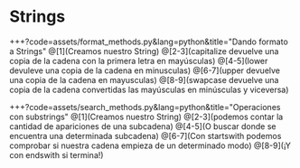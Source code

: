 # Strings

+++?code=assets/format_methods.py&lang=python&title="Dando formato a Strings"
@[1](Creamos nuestro String)
@[2-3](capitalize devuelve una copia de la cadena con la primera letra en mayúsculas)
@[4-5](lower devuleve una copia de la cadena en minusculas)
@[6-7](upper devuelve una copia de la cadena en mayusculas)
@[8-9](swapcase devuelve una copia de la cadena convertidas las mayúsculas en minúsculas y viceversa)

+++?code=assets/search_methods.py&lang=python&title="Operaciones con substrings"
@[1](Creamos nuestro String)
@[2-3](podemos contar la cantidad de apariciones de una subcadena)
@[4-5](O buscar donde se encuentra una determinada subcadena)
@[6-7](Con startswith podemos comprobar si nuestra cadena empieza de un determinado modo)
@[8-9](¡Y con endswith si termina!)
